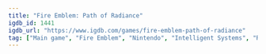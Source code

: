 ```yaml
---
title: "Fire Emblem: Path of Radiance"
igdb_id: 1441
igdb_url: "https://www.igdb.com/games/fire-emblem-path-of-radiance"
tag: ["Main game", "Fire Emblem", "Nintendo", "Intelligent Systems", "Role-playing (RPG)", "Strategy", "Turn-based strategy (TBS)", "Tactical", "Single player", "Third person", "Bird view / Isometric", "Side view", "Action", "Fantasy"]
---
```

